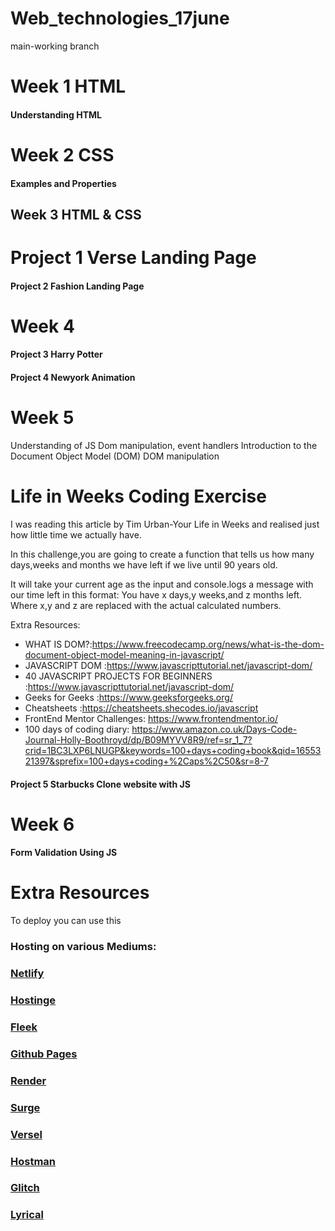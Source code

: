 # Web_technologies_17june

main-working branch

# Week 1 HTML
#### Understanding HTML
# Week 2 CSS
#### Examples and Properties
## Week 3 HTML & CSS
# Project 1 Verse Landing Page
#### Project 2 Fashion Landing Page
# Week 4 
#### Project 3 Harry Potter
#### Project 4 Newyork Animation
# Week 5
Understanding of JS
Dom manipulation, event handlers
Introduction to the Document Object Model (DOM)
DOM manipulation

# Life in Weeks Coding Exercise
I was reading this article by Tim Urban-Your Life in Weeks and realised just how little time we actually have.

In this challenge,you are going to create a function that tells us how many days,weeks and months we have left if we live until 90 years old.

It will take your current age as the input and console.logs a message with our time left in this format:
You have x days,y weeks,and z months left.
Where x,y and z are replaced with the actual calculated numbers.


Extra Resources:

- WHAT IS DOM?:https://www.freecodecamp.org/news/what-is-the-dom-document-object-model-meaning-in-javascript/
- JAVASCRIPT DOM :https://www.javascripttutorial.net/javascript-dom/
- 40 JAVASCRIPT PROJECTS FOR BEGINNERS :https://www.javascripttutorial.net/javascript-dom/
- Geeks for Geeks :https://www.geeksforgeeks.org/
- Cheatsheets :https://cheatsheets.shecodes.io/javascript
- FrontEnd Mentor Challenges: https://www.frontendmentor.io/
- 100 days of coding diary: https://www.amazon.co.uk/Days-Code-Journal-Holly-Boothroyd/dp/B09MYVV8R9/ref=sr_1_7?crid=1BC3LXP6LNUGP&keywords=100+days+coding+book&qid=1655321397&sprefix=100+days+coding+%2Caps%2C50&sr=8-7

#### Project 5 Starbucks Clone website with JS

# Week 6
#### Form Validation Using JS

# Extra Resources

To deploy you can use this 
### Hosting on various Mediums:

### [Netlify](https://www.netlify.com/)
### [Hostinge](https://www.hostinger.co.uk/)
### [Fleek](https://fleek.co/)
### [Github Pages](https://pages.github.com/)
### [Render](https://render.com/)
### [Surge](https://surge.sh/)
### [Versel](https://vercel.com/)
### [Hostman](https://hostman.com/)
### [Glitch](https://glitch.com/)
### [Lyrical](https://www.lyricalhost.com/)
